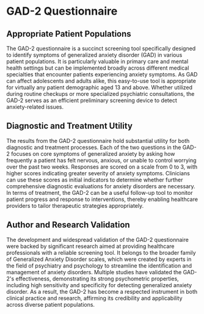 # GAD-2 Questionnaire

## Appropriate Patient Populations

The GAD-2 questionnaire is a succinct screening tool specifically designed to identify symptoms of generalized anxiety disorder (GAD) in various patient populations. It is particularly valuable in primary care and mental health settings but can be implemented broadly across different medical specialties that encounter patients experiencing anxiety symptoms. As GAD can affect adolescents and adults alike, this easy-to-use tool is appropriate for virtually any patient demographic aged 13 and above. Whether utilized during routine checkups or more specialized psychiatric consultations, the GAD-2 serves as an efficient preliminary screening device to detect anxiety-related issues.

## Diagnostic and Treatment Utility

The results from the GAD-2 questionnaire hold substantial utility for both diagnostic and treatment processes. Each of the two questions in the GAD-2 focuses on core symptoms of generalized anxiety by asking how frequently a patient has felt nervous, anxious, or unable to control worrying over the past two weeks. Responses are scored on a scale from 0 to 3, with higher scores indicating greater severity of anxiety symptoms. Clinicians can use these scores as initial indicators to determine whether further comprehensive diagnostic evaluations for anxiety disorders are necessary. In terms of treatment, the GAD-2 can be a useful follow-up tool to monitor patient progress and response to interventions, thereby enabling healthcare providers to tailor therapeutic strategies appropriately.

## Author and Research Validation

The development and widespread validation of the GAD-2 questionnaire were backed by significant research aimed at providing healthcare professionals with a reliable screening tool. It belongs to the broader family of Generalized Anxiety Disorder scales, which were created by experts in the field of psychiatry and psychology to streamline the identification and management of anxiety disorders. Multiple studies have validated the GAD-2's effectiveness, demonstrating its strong psychometric properties, including high sensitivity and specificity for detecting generalized anxiety disorder. As a result, the GAD-2 has become a respected instrument in both clinical practice and research, affirming its credibility and applicability across diverse patient populations.

